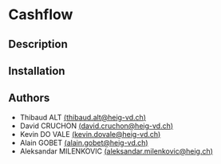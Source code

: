 # Cashflow

## Description

## Installation

## Authors
- Thibaud ALT [(thibaud.alt@heig-vd.ch)](thibaud.alt@heig-vd.ch)
- David CRUCHON [(david.cruchon@heig-vd.ch)](david.cruchon@heig-vd.ch)
- Kevin DO VALE [(kevin.dovale@heig-vd.ch)](kevin.dovale@heig-vd.ch)
- Alain GOBET [(alain.gobet@heig-vd.ch)](alain.gobet@heig-vd.ch)
- Aleksandar MILENKOVIC [(aleksandar.milenkovic@heig.ch)](aleksandar.milenkovic@heig.ch)
